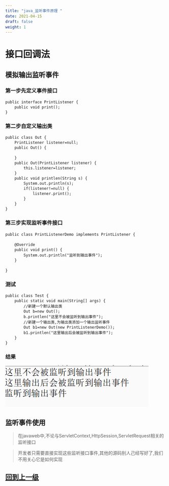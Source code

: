 ```yaml
---
title: "java_监听事件原理 "
date: 2021-04-15
draft: false
weight: 1
---
```


# 接口回调法

## 模拟输出监听事件

### 第一步先定义事件接口


```
public interface PrintListener {
	public void print();
}
```

### 第二步自定义输出类


```
public class Out {
	PrintListener listener=null;
	public Out() {
		
	}
	public Out(PrintListener listener) {
		this.listener=listener;
	}
	public void printlen(String s) {
		System.out.println(s);
		if(listener!=null) {
			listener.print();
		}
	}
}
```


### 第三步实现监听事件接口


```
public class PrintListenerDemo implements PrintListener {

	@Override
	public void print() {
		System.out.println("监听到输出事件");
	}

}
```


### 测试


```
public class Test {
	public static void main(String[] args) {
		//新建一个默认输出类
		Out b=new Out();
		b.printlen("这里不会被监听到输出事件");		
		//新建一个输出类,为输出类添加一个输出监听事件
		Out b1=new Out(new PrintListenerDemo());
		b1.printlen("这里输出后会被监听到输出事件");
	}
}
```

### 结果


![](img/1.png)

## 监听事件使用

>在javaweb中,不论与ServletContext,HttpSession,ServletRequest相关的监听接口

>开发者只需要直接实现这些监听接口事件,其他的源码别人己经写好了,我们不用关心它是如何实现




## [回到上一级](../)